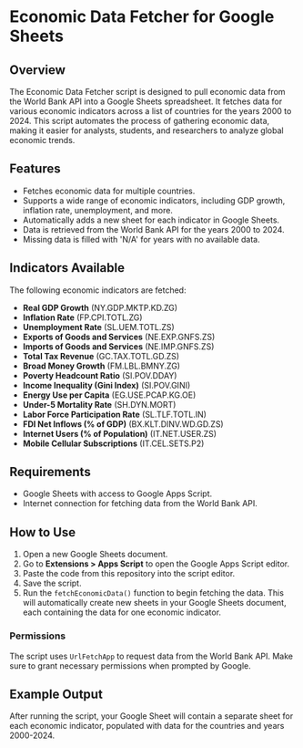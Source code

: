 <h1>Economic Data Fetcher for Google Sheets</h1>

<h2>Overview</h2>
<p>The Economic Data Fetcher script is designed to pull economic data from the World Bank API into a Google Sheets spreadsheet. It fetches data for various economic indicators across a list of countries for the years 2000 to 2024. This script automates the process of gathering economic data, making it easier for analysts, students, and researchers to analyze global economic trends.</p>

<h2>Features</h2>
<ul>
  <li>Fetches economic data for multiple countries.</li>
  <li>Supports a wide range of economic indicators, including GDP growth, inflation rate, unemployment, and more.</li>
  <li>Automatically adds a new sheet for each indicator in Google Sheets.</li>
  <li>Data is retrieved from the World Bank API for the years 2000 to 2024.</li>
  <li>Missing data is filled with 'N/A' for years with no available data.</li>
</ul>

<h2>Indicators Available</h2>
<p>The following economic indicators are fetched:</p>
<ul>
  <li><strong>Real GDP Growth</strong> (NY.GDP.MKTP.KD.ZG)</li>
  <li><strong>Inflation Rate</strong> (FP.CPI.TOTL.ZG)</li>
  <li><strong>Unemployment Rate</strong> (SL.UEM.TOTL.ZS)</li>
  <li><strong>Exports of Goods and Services</strong> (NE.EXP.GNFS.ZS)</li>
  <li><strong>Imports of Goods and Services</strong> (NE.IMP.GNFS.ZS)</li>
  <li><strong>Total Tax Revenue</strong> (GC.TAX.TOTL.GD.ZS)</li>
  <li><strong>Broad Money Growth</strong> (FM.LBL.BMNY.ZG)</li>
  <li><strong>Poverty Headcount Ratio</strong> (SI.POV.DDAY)</li>
  <li><strong>Income Inequality (Gini Index)</strong> (SI.POV.GINI)</li>
  <li><strong>Energy Use per Capita</strong> (EG.USE.PCAP.KG.OE)</li>
  <li><strong>Under-5 Mortality Rate</strong> (SH.DYN.MORT)</li>
  <li><strong>Labor Force Participation Rate</strong> (SL.TLF.TOTL.IN)</li>
  <li><strong>FDI Net Inflows (% of GDP)</strong> (BX.KLT.DINV.WD.GD.ZS)</li>
  <li><strong>Internet Users (% of Population)</strong> (IT.NET.USER.ZS)</li>
  <li><strong>Mobile Cellular Subscriptions</strong> (IT.CEL.SETS.P2)</li>
</ul>

<h2>Requirements</h2>
<ul>
  <li>Google Sheets with access to Google Apps Script.</li>
  <li>Internet connection for fetching data from the World Bank API.</li>
</ul>

<h2>How to Use</h2>
<ol>
  <li>Open a new Google Sheets document.</li>
  <li>Go to <strong>Extensions &gt; Apps Script</strong> to open the Google Apps Script editor.</li>
  <li>Paste the code from this repository into the script editor.</li>
  <li>Save the script.</li>
  <li>Run the <code>fetchEconomicData()</code> function to begin fetching the data. This will automatically create new sheets in your Google Sheets document, each containing the data for one economic indicator.</li>
</ol>

<h3>Permissions</h3>
<p>The script uses <code>UrlFetchApp</code> to request data from the World Bank API. Make sure to grant necessary permissions when prompted by Google.</p>

<h2>Example Output</h2>
<p>After running the script, your Google Sheet will contain a separate sheet for each economic indicator, populated with data for the countries and years 2000-2024.</p>
